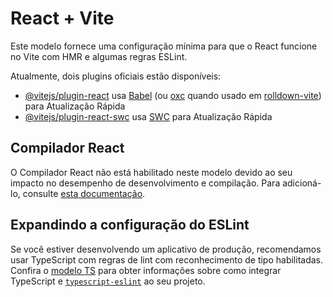 # React + Vite

Este modelo fornece uma configuração mínima para que o React funcione no Vite com HMR e algumas regras ESLint.

Atualmente, dois plugins oficiais estão disponíveis:

- [@vitejs/plugin-react](https://github.com/vitejs/vite-plugin-react/blob/main/packages/plugin-react) usa [Babel](https://babeljs.io/) (ou [oxc](https://oxc.rs) quando usado em [rolldown-vite](https://vite.dev/guide/rolldown)) para Atualização Rápida
- [@vitejs/plugin-react-swc](https://github.com/vitejs/vite-plugin-react/blob/main/packages/plugin-react-swc) usa [SWC](https://swc.rs/) para Atualização Rápida

## Compilador React

O Compilador React não está habilitado neste modelo devido ao seu impacto no desempenho de desenvolvimento e compilação. Para adicioná-lo, consulte [esta documentação](https://react.dev/learn/react-compiler/installation).

## Expandindo a configuração do ESLint

Se você estiver desenvolvendo um aplicativo de produção, recomendamos usar TypeScript com regras de lint com reconhecimento de tipo habilitadas. Confira o [modelo TS](https://github.com/vitejs/vite/tree/main/packages/create-vite/template-react-ts) para obter informações sobre como integrar TypeScript e [`typescript-eslint`](https://typescript-eslint.io) ao seu projeto.
